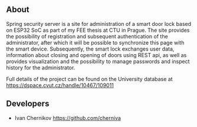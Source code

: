 ## About

Spring security server is a site for administration of a smart door lock based on ESP32 SoC as part of my FEE thesis at CTU in Prague. The site provides the possibility of registration and subsequent authentication of the administrator, after which it will be possible to synchronize this page with the smart device. Subsequently, the smart lock exchanges user data, information about closing and opening of doors using REST api, as well as provides visualization and the possibility to manage passwords and inspect history for the administrator.

Full details of the project can be found on the University database at https://dspace.cvut.cz/handle/10467/109011


## Developers

- Ivan Chernikov https://github.com/cherniva